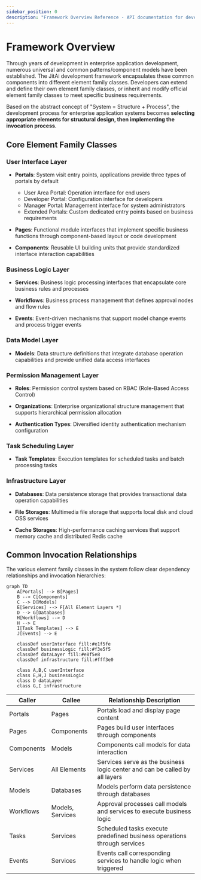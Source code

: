 ```yaml
---
sidebar_position: 0
description: "Framework Overview Reference - API documentation for developers. Complete specifications, methods, and examples."
---
```


# Framework Overview
Through years of development in enterprise application development, numerous universal and common patterns/component models have been established. The JitAi development framework encapsulates these common components into different element family classes. Developers can extend and define their own element family classes, or inherit and modify official element family classes to meet specific business requirements.

Based on the abstract concept of "System = Structure + Process", the development process for enterprise application systems becomes **selecting appropriate elements for structural design, then implementing the invocation process**.

## Core Element Family Classes
### User Interface Layer
- **Portals**: System visit entry points, applications provide three types of portals by default
  - User Area Portal: Operation interface for end users
  - Developer Portal: Configuration interface for developers  
  - Manager Portal: Management interface for system administrators
  - Extended Portals: Custom dedicated entry points based on business requirements

- **Pages**: Functional module interfaces that implement specific business functions through component-based layout or code development

- **Components**: Reusable UI building units that provide standardized interface interaction capabilities

### Business Logic Layer
- **Services**: Business logic processing interfaces that encapsulate core business rules and processes

- **Workflows**: Business process management that defines approval nodes and flow rules

- **Events**: Event-driven mechanisms that support model change events and process trigger events

### Data Model Layer
- **Models**: Data structure definitions that integrate database operation capabilities and provide unified data access interfaces

### Permission Management Layer
- **Roles**: Permission control system based on RBAC (Role-Based Access Control)

- **Organizations**: Enterprise organizational structure management that supports hierarchical permission allocation

- **Authentication Types**: Diversified identity authentication mechanism configuration

### Task Scheduling Layer
- **Task Templates**: Execution templates for scheduled tasks and batch processing tasks

### Infrastructure Layer
- **Databases**: Data persistence storage that provides transactional data operation capabilities

- **File Storages**: Multimedia file storage that supports local disk and cloud OSS services

- **Cache Storages**: High-performance caching services that support memory cache and distributed Redis cache

## Common Invocation Relationships
The various element family classes in the system follow clear dependency relationships and invocation hierarchies:

```mermaid
graph TD
    A[Portals] --> B[Pages]
    B --> C[Components]
    C --> D[Models]
    E[Services] --> F[All Element Layers *]
    D --> G[Databases]
    H[Workflows] --> D
    H --> E
    I[Task Templates] --> E
    J[Events] --> E
    
    classDef userInterface fill:#e1f5fe
    classDef businessLogic fill:#f3e5f5
    classDef dataLayer fill:#e8f5e8
    classDef infrastructure fill:#fff3e0
    
    class A,B,C userInterface
    class E,H,J businessLogic
    class D dataLayer
    class G,I infrastructure
```

| Caller | Callee | Relationship Description |
|--------|--------|-------------------------|
| Portals | Pages | Portals load and display page content |
| Pages | Components | Pages build user interfaces through components |
| Components | Models | Components call models for data interaction |
| Services | All Elements | Services serve as the business logic center and can be called by all layers |
| Models | Databases | Models perform data persistence through databases |
| Workflows | Models, Services | Approval processes call models and services to execute business logic |
| Tasks | Services | Scheduled tasks execute predefined business operations through services |
| Events | Services | Events call corresponding services to handle logic when triggered |
